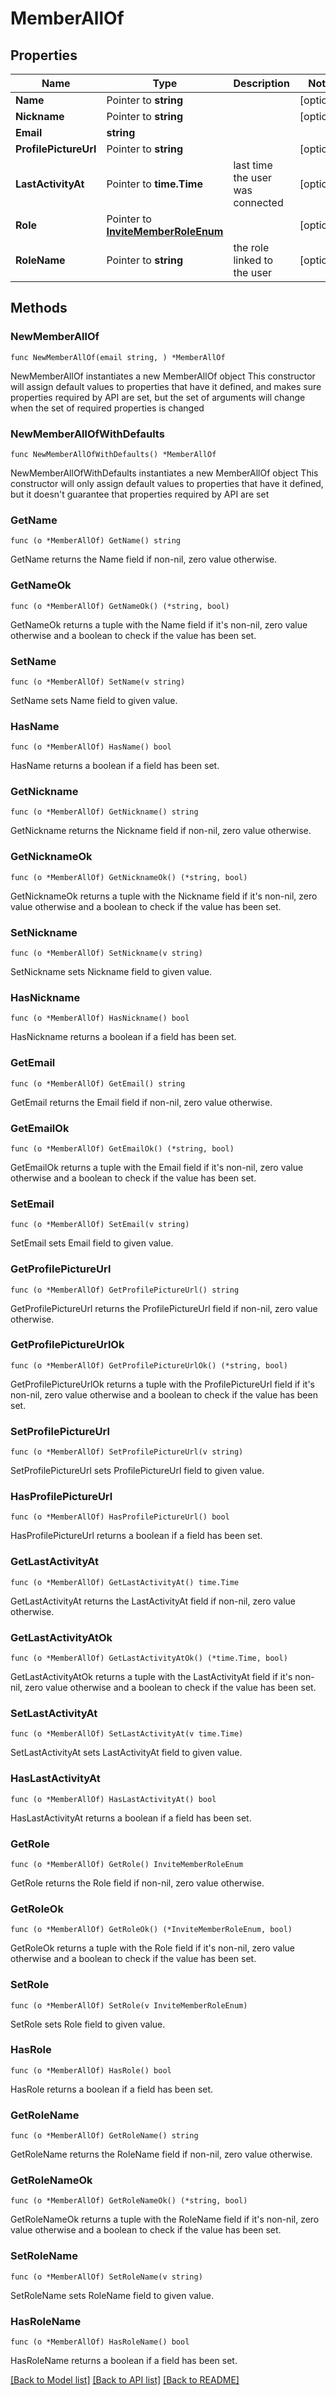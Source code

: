 # MemberAllOf

## Properties

Name | Type | Description | Notes
------------ | ------------- | ------------- | -------------
**Name** | Pointer to **string** |  | [optional] 
**Nickname** | Pointer to **string** |  | [optional] 
**Email** | **string** |  | 
**ProfilePictureUrl** | Pointer to **string** |  | [optional] 
**LastActivityAt** | Pointer to **time.Time** | last time the user was connected | [optional] 
**Role** | Pointer to [**InviteMemberRoleEnum**](InviteMemberRoleEnum.md) |  | [optional] 
**RoleName** | Pointer to **string** | the role linked to the user | [optional] 

## Methods

### NewMemberAllOf

`func NewMemberAllOf(email string, ) *MemberAllOf`

NewMemberAllOf instantiates a new MemberAllOf object
This constructor will assign default values to properties that have it defined,
and makes sure properties required by API are set, but the set of arguments
will change when the set of required properties is changed

### NewMemberAllOfWithDefaults

`func NewMemberAllOfWithDefaults() *MemberAllOf`

NewMemberAllOfWithDefaults instantiates a new MemberAllOf object
This constructor will only assign default values to properties that have it defined,
but it doesn't guarantee that properties required by API are set

### GetName

`func (o *MemberAllOf) GetName() string`

GetName returns the Name field if non-nil, zero value otherwise.

### GetNameOk

`func (o *MemberAllOf) GetNameOk() (*string, bool)`

GetNameOk returns a tuple with the Name field if it's non-nil, zero value otherwise
and a boolean to check if the value has been set.

### SetName

`func (o *MemberAllOf) SetName(v string)`

SetName sets Name field to given value.

### HasName

`func (o *MemberAllOf) HasName() bool`

HasName returns a boolean if a field has been set.

### GetNickname

`func (o *MemberAllOf) GetNickname() string`

GetNickname returns the Nickname field if non-nil, zero value otherwise.

### GetNicknameOk

`func (o *MemberAllOf) GetNicknameOk() (*string, bool)`

GetNicknameOk returns a tuple with the Nickname field if it's non-nil, zero value otherwise
and a boolean to check if the value has been set.

### SetNickname

`func (o *MemberAllOf) SetNickname(v string)`

SetNickname sets Nickname field to given value.

### HasNickname

`func (o *MemberAllOf) HasNickname() bool`

HasNickname returns a boolean if a field has been set.

### GetEmail

`func (o *MemberAllOf) GetEmail() string`

GetEmail returns the Email field if non-nil, zero value otherwise.

### GetEmailOk

`func (o *MemberAllOf) GetEmailOk() (*string, bool)`

GetEmailOk returns a tuple with the Email field if it's non-nil, zero value otherwise
and a boolean to check if the value has been set.

### SetEmail

`func (o *MemberAllOf) SetEmail(v string)`

SetEmail sets Email field to given value.


### GetProfilePictureUrl

`func (o *MemberAllOf) GetProfilePictureUrl() string`

GetProfilePictureUrl returns the ProfilePictureUrl field if non-nil, zero value otherwise.

### GetProfilePictureUrlOk

`func (o *MemberAllOf) GetProfilePictureUrlOk() (*string, bool)`

GetProfilePictureUrlOk returns a tuple with the ProfilePictureUrl field if it's non-nil, zero value otherwise
and a boolean to check if the value has been set.

### SetProfilePictureUrl

`func (o *MemberAllOf) SetProfilePictureUrl(v string)`

SetProfilePictureUrl sets ProfilePictureUrl field to given value.

### HasProfilePictureUrl

`func (o *MemberAllOf) HasProfilePictureUrl() bool`

HasProfilePictureUrl returns a boolean if a field has been set.

### GetLastActivityAt

`func (o *MemberAllOf) GetLastActivityAt() time.Time`

GetLastActivityAt returns the LastActivityAt field if non-nil, zero value otherwise.

### GetLastActivityAtOk

`func (o *MemberAllOf) GetLastActivityAtOk() (*time.Time, bool)`

GetLastActivityAtOk returns a tuple with the LastActivityAt field if it's non-nil, zero value otherwise
and a boolean to check if the value has been set.

### SetLastActivityAt

`func (o *MemberAllOf) SetLastActivityAt(v time.Time)`

SetLastActivityAt sets LastActivityAt field to given value.

### HasLastActivityAt

`func (o *MemberAllOf) HasLastActivityAt() bool`

HasLastActivityAt returns a boolean if a field has been set.

### GetRole

`func (o *MemberAllOf) GetRole() InviteMemberRoleEnum`

GetRole returns the Role field if non-nil, zero value otherwise.

### GetRoleOk

`func (o *MemberAllOf) GetRoleOk() (*InviteMemberRoleEnum, bool)`

GetRoleOk returns a tuple with the Role field if it's non-nil, zero value otherwise
and a boolean to check if the value has been set.

### SetRole

`func (o *MemberAllOf) SetRole(v InviteMemberRoleEnum)`

SetRole sets Role field to given value.

### HasRole

`func (o *MemberAllOf) HasRole() bool`

HasRole returns a boolean if a field has been set.

### GetRoleName

`func (o *MemberAllOf) GetRoleName() string`

GetRoleName returns the RoleName field if non-nil, zero value otherwise.

### GetRoleNameOk

`func (o *MemberAllOf) GetRoleNameOk() (*string, bool)`

GetRoleNameOk returns a tuple with the RoleName field if it's non-nil, zero value otherwise
and a boolean to check if the value has been set.

### SetRoleName

`func (o *MemberAllOf) SetRoleName(v string)`

SetRoleName sets RoleName field to given value.

### HasRoleName

`func (o *MemberAllOf) HasRoleName() bool`

HasRoleName returns a boolean if a field has been set.


[[Back to Model list]](../README.md#documentation-for-models) [[Back to API list]](../README.md#documentation-for-api-endpoints) [[Back to README]](../README.md)


